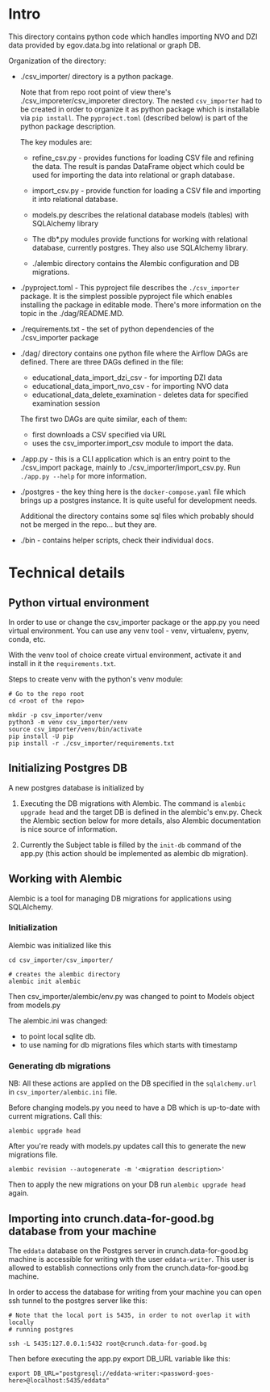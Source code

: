 # Intro

This directory contains python code which handles importing NVO and DZI
data provided by egov.data.bg into relational or graph DB.


Organization of the directory:
* ./csv_importer/ directory is a python package.

  Note that from repo root point of view there's ./csv_imporeter/csv_imporeter
  directory. The nested `csv_importer` had to be created in order
  to organize it as python package which is installable via `pip install`.
  The `pyproject.toml` (described below) is part of the python package description.

  The key modules are:
  * refine_csv.py - provides functions for loading CSV file and refining
    the data. The result is pandas DataFrame object which could be used
    for importing the data into relational or graph database.

  * import_csv.py - provide function for loading a CSV file and importing
    it into relational database.
  * models.py describes the relational database models (tables) with SQLAlchemy
    library
  * The db*.py modules provide functions for working with relational database,
    currently postgres. They also use SQLAlchemy library.
  * ./alembic directory contains the Alembic configuration and DB migrations.

* ./pyproject.toml - This pyproject file describes the `./csv_importer` package.
  It is the simplest possible pyproject file which enables installing the
  package in editable mode.
  There's more information on the topic in the ./dag/README.MD.

* ./requirements.txt - the set of python dependencies of the ./csv_importer
  package

* ./dag/ directory contains one python file where the Airflow DAGs are defined.
  There are three DAGs defined in the file:
  * educational_data_import_dzi_csv - for importing DZI data
  * educational_data_import_nvo_csv - for importing NVO data
  * educational_data_delete_examination - deletes data for specified examination session

  The first two DAGs are quite similar, each of them:
  * first downloads a CSV specified via URL
  * uses the csv_importer.import_csv module to import the data.

* ./app.py - this is a CLI application which is an entry point to the
  ./csv_import package, mainly to ./csv_importer/import_csv.py.
  Run `./app.py --help` for more information.

* ./postgres - the key thing here is the `docker-compose.yaml` file which
  brings up a postgres instance. It is quite useful for development needs.

  Additional the directory contains some sql files which probably should not
  be merged in the repo... but they are.

* ./bin - contains helper scripts, check their individual docs.

# Technical details

## Python virtual environment

In order to use or change the csv_importer package or the app.py
you need virtual environment. You can use any venv tool - venv, virtualenv,
pyenv, conda, etc.

With the venv tool of choice create virtual environment, activate it
and install in it the `requirements.txt`.

Steps to create venv with the python's venv module:

```
# Go to the repo root
cd <root of the repo>

mkdir -p csv_importer/venv
python3 -m venv csv_importer/venv
source csv_importer/venv/bin/activate
pip install -U pip
pip install -r ./csv_importer/requirements.txt
```


## Initializing Postgres DB

A new postgres database is initialized by

1. Executing the DB migrations with Alembic.
The command is `alembic upgrade head` and the target DB is defined
in the alembic's env.py. Check the Alembic section below for more details,
also Alembic documentation is nice source of information.

2. Currently the Subject table is filled by the `init-db` command of the
   app.py (this action should be implemented as alembic db migration).





## Working with Alembic

Alembic is a tool for managing DB migrations for applications using
SQLAlchemy.

### Initialization

Alembic was initialized like this

```
cd csv_importer/csv_importer/

# creates the alembic directory
alembic init alembic

```

Then csv_importer/alembic/env.py was changed to point to Models object from models.py

The alembic.ini was changed:
* to point local sqlite db.
* to use naming for db migrations files which starts with timestamp

### Generating db migrations

NB: All these actions are applied on the DB specified in the `sqlalchemy.url`
in `csv_importer/alembic.ini` file.

Before changing models.py you need to have a DB which is up-to-date with current migrations. Call this:

```
alembic upgrade head
```

After you're ready with models.py updates call this to generate the new
migrations file.

```
alembic revision --autogenerate -m '<migration description>'
```

Then to apply the new migrations on your DB run `alembic upgrade head` again.

## Importing into crunch.data-for-good.bg database from your machine

The `eddata` database on the Postgres server in crunch.data-for-good.bg machine
is accessible for writing with the user `eddata-writer`.
This user is allowed to establish connections only from the
crunch.data-for-good.bg machine.

In order to access the database for writing from your machine you can
open ssh tunnel to the postgres server like this:

```
# Note that the local port is 5435, in order to not overlap it with locally
# running postgres

ssh -L 5435:127.0.0.1:5432 root@crunch.data-for-good.bg
```

Then before executing the app.py export DB_URL variable like this:
```
export DB_URL="postgresql://eddata-writer:<password-goes-here>@localhost:5435/eddata"
```
